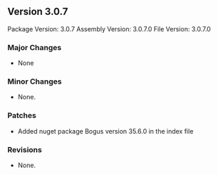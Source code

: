 Version 3.0.7
-----------------------
Package Version: 3.0.7
Assembly Version: 3.0.7.0
File Version: 3.0.7.0

### Major Changes
- None

### Minor Changes
- None.

### Patches
- Added nuget package Bogus version 35.6.0 in the index file

### Revisions
- None.
